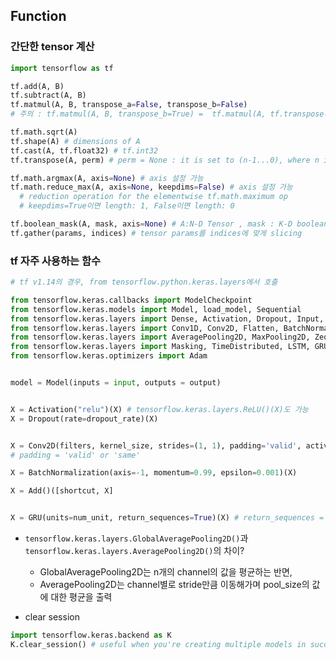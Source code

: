 ## Function

### 간단한 tensor 계산
```Python
import tensorflow as tf

tf.add(A, B)
tf.subtract(A, B)
tf.matmul(A, B, transpose_a=False, transpose_b=False) 
# 주의 : tf.matmul(A, B, transpose_b=True) =  tf.matmul(A, tf.transpose(B, ), transpose_b=True) 

tf.math.sqrt(A)
tf.shape(A) # dimensions of A
tf.cast(A, tf.float32) # tf.int32
tf.transpose(A, perm) # perm = None : it is set to (n-1...0), where n is the rank of the input tensor

tf.math.argmax(A, axis=None) # axis 설정 가능
tf.math.reduce_max(A, axis=None, keepdims=False) # axis 설정 가능 
  # reduction operation for the elementwise tf.math.maximum op
  # keepdims=True이면 length: 1, False이면 length: 0

tf.boolean_mask(A, mask, axis=None) # A:N-D Tensor , mask : K-D boolean tensor , K<=N
tf.gather(params, indices) # tensor params를 indices에 맞게 slicing
```

### tf 자주 사용하는 함수
```Python
# tf v1.14의 경우, from tensorflow.python.keras.layers에서 호출

from tensorflow.keras.callbacks import ModelCheckpoint
from tensorflow.keras.models import Model, load_model, Sequential
from tensorflow.keras.layers import Dense, Activation, Dropout, Input, Reshape, Add, concatenate 
from tensorflow.keras.layers import Conv1D, Conv2D, Flatten, BatchNormalization
from tensorflow.keras.layers import AveragePooling2D, MaxPooling2D, ZeoPadding2Ds
from tensorflow.keras.layers import Masking, TimeDistributed, LSTM, GRU, Bidirectional
from tensorflow.keras.optimizers import Adam


model = Model(inputs = input, outputs = output)


X = Activation("relu")(X) # tensorflow.keras.layers.ReLU()(X)도 가능
X = Dropout(rate=dropout_rate)(X)


X = Conv2D(filters, kernel_size, strides=(1, 1), padding='valid', activation=None)(X) 
# padding = 'valid' or 'same'

X = BatchNormalization(axis=-1, momentum=0.99, epsilon=0.001)(X)

X = Add()([shortcut, X]


X = GRU(units=num_unit, return_sequences=True)(X) # return_sequences = True와 False의 차이


```

- `tensorflow.keras.layers.GlobalAveragePooling2D()`과 `tensorflow.keras.layers.AveragePooling2D()`의 차이?
  - GlobalAveragePooling2D는 n개의 channel의 값을 평균하는 반면, 
  - AveragePooling2D는 channel별로 stride만큼 이동해가며 pool_size의 값에 대한 평균을 출력

- clear session
```Python
import tensorflow.keras.backend as K
K.clear_session() # useful when you're creating multiple models in succession, 
```
